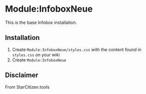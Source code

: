 # Module:InfoboxNeue
This is the base Infobox installation.

## Installation
1. Create <code>Module:InfoboxNeue/styles.css</code> with the content found in <code>styles.css</code> on your wiki
2. Create <code>Module:InfoboxNeue</code>

## Disclaimer
From StarCitizen.tools
